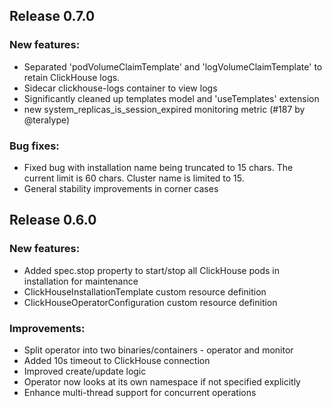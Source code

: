 ## Release 0.7.0

### New features:
 * Separated 'podVolumeClaimTemplate' and 'logVolumeClaimTemplate' to retain ClickHouse logs. 
 * Sidecar clickhouse-logs container to view logs
 * Significantly cleaned up templates model and 'useTemplates' extension
 * new system_replicas_is_session_expired monitoring metric (#187 by @teralype)

### Bug fixes:
 * Fixed bug with installation name being truncated to 15 chars. The current limit is 60 chars. Cluster name is limited to 15.
 * General stability improvements in corner cases

## Release 0.6.0

### New features:
 * Added spec.stop property to start/stop all ClickHouse pods in installation for maintenance
 * ClickHouseInstallationTemplate custom resource definition
 * ClickHouseOperatorConfiguration custom resource definition

### Improvements:
 * Split operator into two binaries/containers - operator and monitor
 * Added 10s timeout to ClickHouse connection
 * Improved create/update logic
 * Operator now looks at its own namespace if not specified explicitly
 * Enhance multi-thread support for concurrent operations

